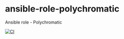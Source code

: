 # ansible-role-polychromatic
Ansible role - Polychromatic

[![CI](https://github.com/pmikus/ansible-role-polychromatic/actions/workflows/CI.yml/badge.svg)](https://github.com/pmikus/ansible-role-polychromatic/actions/workflows/CI.yml)
